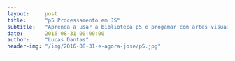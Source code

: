 ```yaml
---
layout:     post
title:      "p5 Processamento em JS"
subtitle:   "Aprenda a usar a biblioteca p5 e progamar com artes visuais"
date:       2016-08-31 00:00:00
author:     "Lucas Dantas"
header-img: "/img/2016-08-31-e-agora-jose/p5.jpg"
---
```



